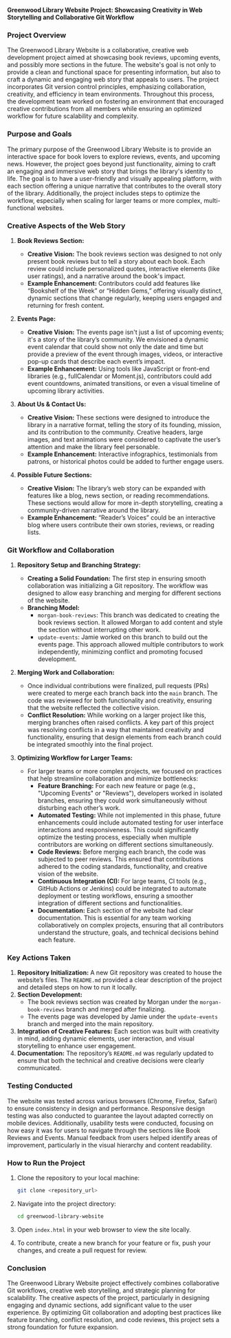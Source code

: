 **Greenwood Library Website Project: Showcasing Creativity in Web Storytelling and Collaborative Git Workflow**

### Project Overview
The Greenwood Library Website is a collaborative, creative web development project aimed at showcasing book reviews, upcoming events, and possibly more sections in the future. The website's goal is not only to provide a clean and functional space for presenting information, but also to craft a dynamic and engaging web story that appeals to users. The project incorporates Git version control principles, emphasizing collaboration, creativity, and efficiency in team environments. Throughout this process, the development team worked on fostering an environment that encouraged creative contributions from all members while ensuring an optimized workflow for future scalability and complexity.

### Purpose and Goals
The primary purpose of the Greenwood Library Website is to provide an interactive space for book lovers to explore reviews, events, and upcoming news. However, the project goes beyond just functionality, aiming to craft an engaging and immersive web story that brings the library's identity to life. The goal is to have a user-friendly and visually appealing platform, with each section offering a unique narrative that contributes to the overall story of the library. Additionally, the project includes steps to optimize the workflow, especially when scaling for larger teams or more complex, multi-functional websites.

### Creative Aspects of the Web Story

1. **Book Reviews Section:**
   - **Creative Vision:** The book reviews section was designed to not only present book reviews but to tell a story about each book. Each review could include personalized quotes, interactive elements (like user ratings), and a narrative around the book's impact.
   - **Example Enhancement:** Contributors could add features like “Bookshelf of the Week” or “Hidden Gems,” offering visually distinct, dynamic sections that change regularly, keeping users engaged and returning for fresh content.

2. **Events Page:**
   - **Creative Vision:** The events page isn't just a list of upcoming events; it's a story of the library’s community. We envisioned a dynamic event calendar that could show not only the date and time but provide a preview of the event through images, videos, or interactive pop-up cards that describe each event’s impact.
   - **Example Enhancement:** Using tools like JavaScript or front-end libraries (e.g., fullCalendar or Moment.js), contributors could add event countdowns, animated transitions, or even a visual timeline of upcoming library activities.

3. **About Us & Contact Us:**
   - **Creative Vision:** These sections were designed to introduce the library in a narrative format, telling the story of its founding, mission, and its contribution to the community. Creative headers, large images, and text animations were considered to captivate the user’s attention and make the library feel personable.
   - **Example Enhancement:** Interactive infographics, testimonials from patrons, or historical photos could be added to further engage users.

4. **Possible Future Sections:**
   - **Creative Vision:** The library’s web story can be expanded with features like a blog, news section, or reading recommendations. These sections would allow for more in-depth storytelling, creating a community-driven narrative around the library.
   - **Example Enhancement:** “Reader’s Voices” could be an interactive blog where users contribute their own stories, reviews, or reading lists.

### Git Workflow and Collaboration

1. **Repository Setup and Branching Strategy:**
   - **Creating a Solid Foundation:** The first step in ensuring smooth collaboration was initializing a Git repository. The workflow was designed to allow easy branching and merging for different sections of the website.
   - **Branching Model:** 
     - `morgan-book-reviews`: This branch was dedicated to creating the book reviews section. It allowed Morgan to add content and style the section without interrupting other work.
     - `update-events`: Jamie worked on this branch to build out the events page. This approach allowed multiple contributors to work independently, minimizing conflict and promoting focused development.

2. **Merging Work and Collaboration:**
   - Once individual contributions were finalized, pull requests (PRs) were created to merge each branch back into the `main` branch. The code was reviewed for both functionality and creativity, ensuring that the website reflected the collective vision.
   - **Conflict Resolution:** While working on a larger project like this, merging branches often raised conflicts. A key part of this project was resolving conflicts in a way that maintained creativity and functionality, ensuring that design elements from each branch could be integrated smoothly into the final project.

3. **Optimizing Workflow for Larger Teams:**
   - For larger teams or more complex projects, we focused on practices that help streamline collaboration and minimize bottlenecks:
     - **Feature Branching:** For each new feature or page (e.g., "Upcoming Events" or "Reviews"), developers worked in isolated branches, ensuring they could work simultaneously without disturbing each other’s work.
     - **Automated Testing:** While not implemented in this phase, future enhancements could include automated testing for user interface interactions and responsiveness. This could significantly optimize the testing process, especially when multiple contributors are working on different sections simultaneously.
     - **Code Reviews:** Before merging each branch, the code was subjected to peer reviews. This ensured that contributions adhered to the coding standards, functionality, and creative vision of the website.
     - **Continuous Integration (CI):** For large teams, CI tools (e.g., GitHub Actions or Jenkins) could be integrated to automate deployment or testing workflows, ensuring a smoother integration of different sections and functionalities.
     - **Documentation:** Each section of the website had clear documentation. This is essential for any team working collaboratively on complex projects, ensuring that all contributors understand the structure, goals, and technical decisions behind each feature.

### Key Actions Taken

1. **Repository Initialization:** A new Git repository was created to house the website’s files. The `README.md` provided a clear description of the project and detailed steps on how to run it locally.
2. **Section Development:**
   - The book reviews section was created by Morgan under the `morgan-book-reviews` branch and merged after finalizing.
   - The events page was developed by Jamie under the `update-events` branch and merged into the main repository.
3. **Integration of Creative Features:** Each section was built with creativity in mind, adding dynamic elements, user interaction, and visual storytelling to enhance user engagement.
4. **Documentation:** The repository’s `README.md` was regularly updated to ensure that both the technical and creative decisions were clearly communicated.

### Testing Conducted

The website was tested across various browsers (Chrome, Firefox, Safari) to ensure consistency in design and performance. Responsive design testing was also conducted to guarantee the layout adapted correctly on mobile devices. Additionally, usability tests were conducted, focusing on how easy it was for users to navigate through the sections like Book Reviews and Events. Manual feedback from users helped identify areas of improvement, particularly in the visual hierarchy and content readability.

### How to Run the Project

1. Clone the repository to your local machine:
   ```bash
   git clone <repository_url>
   ```

2. Navigate into the project directory:
   ```bash
   cd greenwood-library-website
   ```

3. Open `index.html` in your web browser to view the site locally.

4. To contribute, create a new branch for your feature or fix, push your changes, and create a pull request for review.

### Conclusion

The Greenwood Library Website project effectively combines collaborative Git workflows, creative web storytelling, and strategic planning for scalability. The creative aspects of the project, particularly in designing engaging and dynamic sections, add significant value to the user experience. By optimizing Git collaboration and adopting best practices like feature branching, conflict resolution, and code reviews, this project sets a strong foundation for future expansion.
